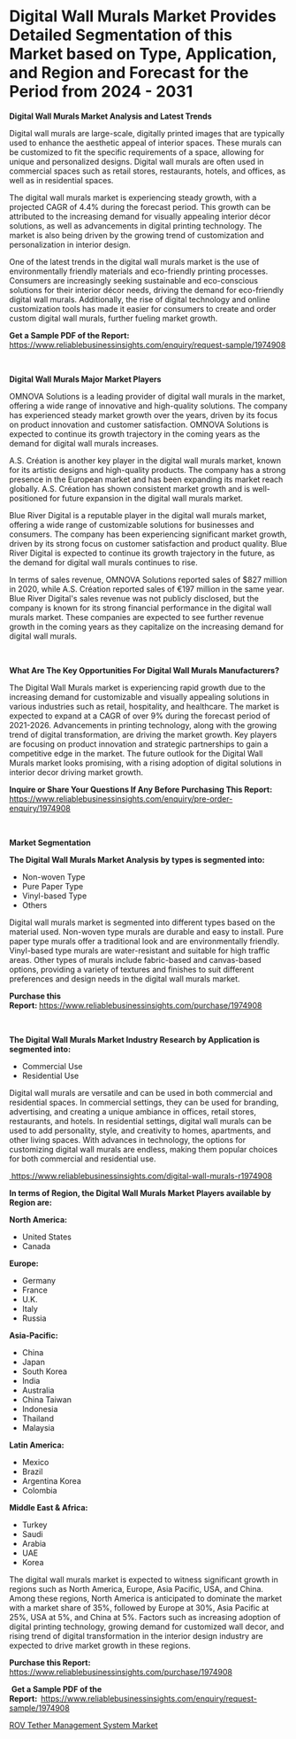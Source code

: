 <p><h1>Digital Wall Murals Market Provides Detailed Segmentation of this Market based on Type, Application, and Region and Forecast for the Period from 2024 - 2031</h1></p><p><strong>Digital Wall Murals Market Analysis and Latest Trends</strong></p>
<p><p>Digital wall murals are large-scale, digitally printed images that are typically used to enhance the aesthetic appeal of interior spaces. These murals can be customized to fit the specific requirements of a space, allowing for unique and personalized designs. Digital wall murals are often used in commercial spaces such as retail stores, restaurants, hotels, and offices, as well as in residential spaces.</p><p>The digital wall murals market is experiencing steady growth, with a projected CAGR of 4.4% during the forecast period. This growth can be attributed to the increasing demand for visually appealing interior décor solutions, as well as advancements in digital printing technology. The market is also being driven by the growing trend of customization and personalization in interior design.</p><p>One of the latest trends in the digital wall murals market is the use of environmentally friendly materials and eco-friendly printing processes. Consumers are increasingly seeking sustainable and eco-conscious solutions for their interior décor needs, driving the demand for eco-friendly digital wall murals. Additionally, the rise of digital technology and online customization tools has made it easier for consumers to create and order custom digital wall murals, further fueling market growth.</p></p>
<p><strong>Get a Sample PDF of the Report:&nbsp;</strong> <a href="https://www.reliablebusinessinsights.com/enquiry/request-sample/1974908">https://www.reliablebusinessinsights.com/enquiry/request-sample/1974908</a></p>
<p>&nbsp;</p>
<p><strong>Digital Wall Murals Major Market Players</strong></p>
<p><p>OMNOVA Solutions is a leading provider of digital wall murals in the market, offering a wide range of innovative and high-quality solutions. The company has experienced steady market growth over the years, driven by its focus on product innovation and customer satisfaction. OMNOVA Solutions is expected to continue its growth trajectory in the coming years as the demand for digital wall murals increases.</p><p>A.S. Création is another key player in the digital wall murals market, known for its artistic designs and high-quality products. The company has a strong presence in the European market and has been expanding its market reach globally. A.S. Création has shown consistent market growth and is well-positioned for future expansion in the digital wall murals market.</p><p>Blue River Digital is a reputable player in the digital wall murals market, offering a wide range of customizable solutions for businesses and consumers. The company has been experiencing significant market growth, driven by its strong focus on customer satisfaction and product quality. Blue River Digital is expected to continue its growth trajectory in the future, as the demand for digital wall murals continues to rise.</p><p>In terms of sales revenue, OMNOVA Solutions reported sales of $827 million in 2020, while A.S. Création reported sales of €197 million in the same year. Blue River Digital's sales revenue was not publicly disclosed, but the company is known for its strong financial performance in the digital wall murals market. These companies are expected to see further revenue growth in the coming years as they capitalize on the increasing demand for digital wall murals.</p></p>
<p>&nbsp;</p>
<p><strong>What Are The Key Opportunities For Digital Wall Murals Manufacturers?</strong></p>
<p><p>The Digital Wall Murals market is experiencing rapid growth due to the increasing demand for customizable and visually appealing solutions in various industries such as retail, hospitality, and healthcare. The market is expected to expand at a CAGR of over 9% during the forecast period of 2021-2026. Advancements in printing technology, along with the growing trend of digital transformation, are driving the market growth. Key players are focusing on product innovation and strategic partnerships to gain a competitive edge in the market. The future outlook for the Digital Wall Murals market looks promising, with a rising adoption of digital solutions in interior decor driving market growth.</p></p>
<p><strong>Inquire or Share Your Questions If Any Before Purchasing This Report:</strong> <a href="https://www.reliablebusinessinsights.com/enquiry/pre-order-enquiry/1974908">https://www.reliablebusinessinsights.com/enquiry/pre-order-enquiry/1974908</a></p>
<p>&nbsp;</p>
<p><strong>Market Segmentation</strong></p>
<p><strong>The Digital Wall Murals Market Analysis by types is segmented into:</strong></p>
<p><ul><li>Non-woven Type</li><li>Pure Paper Type</li><li>Vinyl-based Type</li><li>Others</li></ul></p>
<p><p>Digital wall murals market is segmented into different types based on the material used. Non-woven type murals are durable and easy to install. Pure paper type murals offer a traditional look and are environmentally friendly. Vinyl-based type murals are water-resistant and suitable for high traffic areas. Other types of murals include fabric-based and canvas-based options, providing a variety of textures and finishes to suit different preferences and design needs in the digital wall murals market.</p></p>
<p><strong>Purchase this Report:&nbsp;</strong><a href="https://www.reliablebusinessinsights.com/purchase/1974908">https://www.reliablebusinessinsights.com/purchase/1974908</a></p>
<p>&nbsp;</p>
<p><strong>The Digital Wall Murals Market Industry Research by Application is segmented into:</strong></p>
<p><ul><li>Commercial Use</li><li>Residential Use</li></ul></p>
<p><p>Digital wall murals are versatile and can be used in both commercial and residential spaces. In commercial settings, they can be used for branding, advertising, and creating a unique ambiance in offices, retail stores, restaurants, and hotels. In residential settings, digital wall murals can be used to add personality, style, and creativity to homes, apartments, and other living spaces. With advances in technology, the options for customizing digital wall murals are endless, making them popular choices for both commercial and residential use.</p></p>
<p><a href="https://www.reliablebusinessinsights.com/digital-wall-murals-r1974908">&nbsp;https://www.reliablebusinessinsights.com/digital-wall-murals-r1974908</a></p>
<p><strong>In terms of Region, the Digital Wall Murals Market Players available by Region are:</strong></p>
<p>
    <p> <strong> North America: </strong>
        <ul>
            <li>United States</li>
            <li>Canada</li>
        </ul>
        </p> 
    <p> <strong> Europe: </strong>
        <ul>
            <li>Germany</li>
            <li>France</li>
            <li>U.K.</li>
            <li>Italy</li>
            <li>Russia</li>
        </ul>
        </p> 
    <p> <strong> Asia-Pacific: </strong>
        <ul>
            <li>China</li>
            <li>Japan</li>
            <li>South Korea</li>
            <li>India</li>
            <li>Australia</li>
            <li>China Taiwan</li>
            <li>Indonesia</li>
            <li>Thailand</li>
            <li>Malaysia</li>
        </ul>
        </p> 
    <p> <strong> Latin America: </strong>
        <ul>
            <li>Mexico</li>
            <li>Brazil</li>
            <li>Argentina Korea</li>
            <li>Colombia</li>
        </ul>
        </p> 
    <p> <strong> Middle East & Africa: </strong>
        <ul>
            <li>Turkey</li>
            <li>Saudi</li>
            <li>Arabia</li>
            <li>UAE</li>
            <li>Korea</li>
        </ul>
    </p>
    </p>
<p><p>The digital wall murals market is expected to witness significant growth in regions such as North America, Europe, Asia Pacific, USA, and China. Among these regions, North America is anticipated to dominate the market with a market share of 35%, followed by Europe at 30%, Asia Pacific at 25%, USA at 5%, and China at 5%. Factors such as increasing adoption of digital printing technology, growing demand for customized wall decor, and rising trend of digital transformation in the interior design industry are expected to drive market growth in these regions.</p></p>
<p><strong>Purchase this Report: </strong><a href="https://www.reliablebusinessinsights.com/purchase/1974908">https://www.reliablebusinessinsights.com/purchase/1974908</a></p>
<p>&nbsp;<strong>Get a Sample PDF of the Report:&nbsp;&nbsp;</strong><a href="https://www.reliablebusinessinsights.com/enquiry/request-sample/1974908">https://www.reliablebusinessinsights.com/enquiry/request-sample/1974908</a></p>
<p><strong></strong></p>
<p><p><a href="https://view.publitas.com/reportprime-1/rov-tether-management-system-market-trends-and-analysis-opportunities-and-challenges-for-future-growth-2024-2031/">ROV Tether Management System Market</a></p></p>